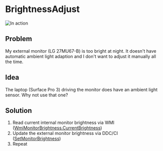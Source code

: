 # BrightnessAdjust

![In action](https://i.giphy.com/3oEjHMJaP2QLFFXrOw.gif)

## Problem
My external monitor (LG 27MU67-B)  is too bright at night. It doesn't have automatic ambient light adaption and I don't want to adjust it manually all the time.

## Idea
The laptop (Surface Pro 3) driving the monitor does have an ambient light sensor. Why not use that one?

## Solution
 1. Read current internal monitor brightness via WMI ([WmiMonitorBrightness.CurrentBrightness](https://msdn.microsoft.com/aa394536.aspx))
 2. Update the external monitor brightness via DDC/CI ([SetMonitorBrightness](https://msdn.microsoft.com/dd692972.aspx))
 3. Repeat
